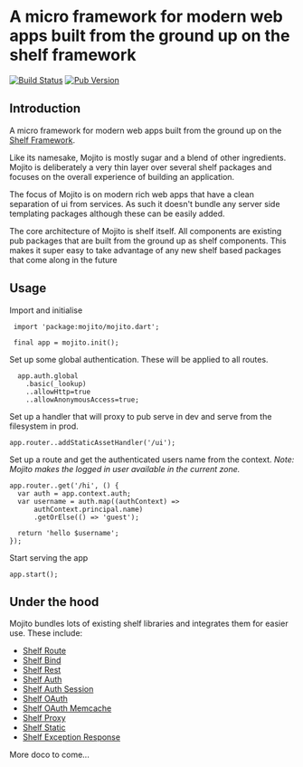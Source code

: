 # A micro framework for modern web apps built from the ground up on the shelf framework

[![Build Status](https://drone.io/bitbucket.org/andersmholmgren/mojito/status.png)](https://drone.io/bitbucket.org/andersmholmgren/mojito/latest)
[![Pub Version](http://img.shields.io/pub/v/mojito.svg)](https://pub.dartlang.org/packages/mojito)

## Introduction


A micro framework for modern web apps built from the ground up on the [Shelf Framework](https://api.dartlang.org/apidocs/channels/be/dartdoc-viewer/shelf). 

Like its namesake, Mojito is mostly sugar and a blend of other ingredients.
Mojito is deliberately a very thin layer over several shelf packages and focuses
 on the overall experience of building an application. 

The focus of Mojito is on modern rich web apps that have a clean separation of 
ui from services. As such it doesn't bundle any server side templating packages 
although these can be easily added.  

The core architecture of Mojito is shelf itself. All components are existing pub 
packages that are built from the ground up as shelf components. This makes it 
super easy to take advantage of any new shelf based packages that come along in 
the future

## Usage

Import and initialise
```
 import 'package:mojito/mojito.dart';
 
 final app = mojito.init();
```  

Set up some global authentication. These will be applied to all routes. 
```
  app.auth.global
    .basic(_lookup)
    ..allowHttp=true
    ..allowAnonymousAccess=true;
```

Set up a handler that will proxy to pub serve in dev and serve from the filesystem in prod.

```
app.router..addStaticAssetHandler('/ui');
```  

Set up a route and get the authenticated users name from the context. *Note: Mojito makes the logged in user available in the current zone.*

```
app.router..get('/hi', () {
  var auth = app.context.auth;
  var username = auth.map((authContext) =>
      authContext.principal.name)
      .getOrElse(() => 'guest');

  return 'hello $username';
});
```

Start serving the app

```
app.start();
```

## Under the hood

Mojito bundles lots of existing shelf libraries and integrates them for easier use. These include:

 - [Shelf Route](https://pub.dartlang.org/packages/shelf_route)
 - [Shelf Bind](https://pub.dartlang.org/packages/shelf_bind)
 - [Shelf Rest](https://pub.dartlang.org/packages/shelf_rest)
 - [Shelf Auth](https://pub.dartlang.org/packages/shelf_auth)
 - [Shelf Auth Session](https://pub.dartlang.org/packages/shelf_auth_session)
 - [Shelf OAuth](https://pub.dartlang.org/packages/shelf_oauth)
 - [Shelf OAuth Memcache](https://pub.dartlang.org/packages/shelf_oauth_memcache)
 - [Shelf Proxy](https://pub.dartlang.org/packages/shelf_proxy)
 - [Shelf Static](https://pub.dartlang.org/packages/shelf_static)
 - [Shelf Exception Response](https://pub.dartlang.org/packages/shelf_exception_response)

More doco to come...